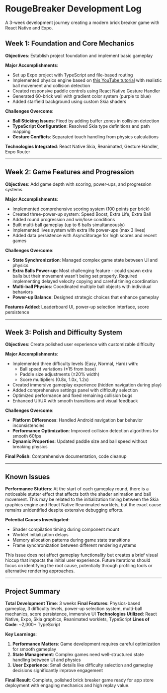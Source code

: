 # RougeBreaker Development Log

A 3-week development journey creating a modern brick breaker game with React Native and Expo.

## Week 1: Foundation and Core Mechanics

**Objectives**: Establish project foundation and implement basic gameplay

**Major Accomplishments**:
- Set up Expo project with TypeScript and file-based routing
- Implemented physics engine based on [this YouTube tutorial](https://www.youtube.com/watch?v=Af2-OT9mE14&t=1203s) with realistic ball movement and collision detection
- Created responsive paddle controls using React Native Gesture Handler
- Generated 60-brick wall with gradient color system (purple to blue)
- Added starfield background using custom Skia shaders

**Challenges Overcome**:
- **Ball Sticking Issues**: Fixed by adding buffer zones in collision detection
- **TypeScript Configuration**: Resolved Skia type definitions and path mapping
- **Gesture Conflicts**: Separated touch handling from physics calculations

**Technologies Integrated**: React Native Skia, Reanimated, Gesture Handler, Expo Router

---

## Week 2: Game Features and Progression

**Objectives**: Add game depth with scoring, power-ups, and progression systems

**Major Accomplishments**:
- Implemented comprehensive scoring system (100 points per brick)
- Created three-power-up system: Speed Boost, Extra Life, Extra Ball
- Added round progression and win/lose conditions
- Built multi-ball gameplay (up to 6 balls simultaneously)
- Implemented lives system with extra life power-ups (max 3 lives)
- Added data persistence with AsyncStorage for high scores and recent games

**Challenges Overcome**:
- **State Synchronization**: Managed complex game state between UI and physics
- **Extra Balls Power-up**: Most challenging feature - could spawn extra balls but their movement wasn't being set properly. Required implementing delayed velocity copying and careful timing coordination
- **Multi-ball Physics**: Coordinated multiple ball objects with individual behaviors
- **Power-up Balance**: Designed strategic choices that enhance gameplay

**Features Added**: Leaderboard UI, power-up selection interface, score persistence

---

## Week 3: Polish and Difficulty System

**Objectives**: Create polished user experience with customizable difficulty

**Major Accomplishments**:
- Implemented three difficulty levels (Easy, Normal, Hard) with:
  - Ball speed variations (±15 from base)
  - Paddle size adjustments (±20% width)
  - Score multipliers (0.8x, 1.0x, 1.2x)
- Created immersive gameplay experience (hidden navigation during play)
- Added comprehensive settings panel with difficulty selection
- Optimized performance and fixed remaining collision bugs
- Enhanced UI/UX with smooth transitions and visual feedback

**Challenges Overcome**:
- **Platform Differences**: Handled Android navigation bar behavior inconsistencies
- **Performance Optimization**: Improved collision detection algorithms for smooth 60fps
- **Dynamic Properties**: Updated paddle size and ball speed without breaking physics

**Final Polish**: Comprehensive documentation, code cleanup

---

## Known Issues

**Performance Stutters**: At the start of each gameplay round, there is a noticeable stutter effect that affects both the shader animation and ball movement. This may be related to the initialization timing between the Skia graphics engine and React Native Reanimated worklets, but the exact cause remains unidentified despite extensive debugging efforts.

**Potential Causes Investigated**:
- Shader compilation timing during component mount
- Worklet initialization delays
- Memory allocation patterns during game state transitions
- Frame synchronization between different rendering systems

This issue does not affect gameplay functionality but creates a brief visual hiccup that impacts the initial user experience. Future iterations should focus on identifying the root cause, potentially through profiling tools or alternative rendering approaches.

---

## Project Summary

**Total Development Time**: 3 weeks
**Final Features**: Physics-based gameplay, 3 difficulty levels, power-up selection system, multi-ball mechanics, score persistence, immersive UI
**Technologies Utilized**: React Native, Expo, Skia graphics, Reanimated worklets, TypeScript
**Lines of Code**: ~2,000+ TypeScript

**Key Learnings**:
1. **Performance Matters**: Game development requires careful optimization for smooth gameplay
2. **State Management**: Complex games need well-structured state handling between UI and physics
3. **User Experience**: Small details like difficulty selection and gameplay decisions significantly improve engagement

**Final Result**: Complete, polished brick breaker game ready for app store deployment with engaging mechanics and high replay value.
